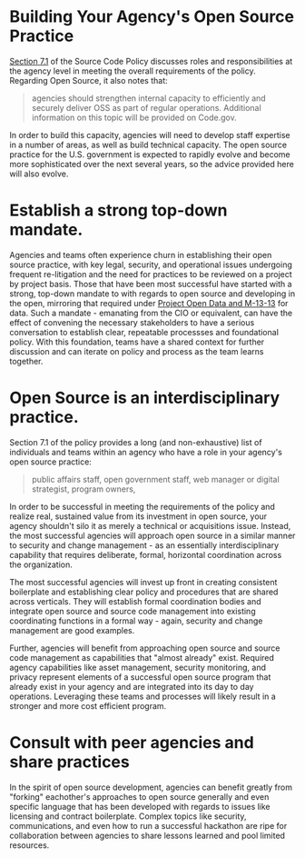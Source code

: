   
# Building Your Agency's Open Source Practice
  
[Section 7.1](https://policy.cio.gov/source-code/implementation/) of the Source Code Policy discusses roles and responsibilities at the agency level in meeting the overall requirements of the policy.  Regarding Open Source, it also notes that:

> agencies should strengthen internal capacity to efficiently and securely deliver OSS as part of regular operations. Additional information on this topic will be provided on Code.gov.  

In order to build this capacity, agencies will need to develop staff expertise in a number of areas, as well as build technical capacity.  The open source practice for the U.S. government is expected to rapidly evolve and become more sophisticated over the next several years, so the advice provided here will also evolve. 


# Establish a strong top-down mandate.
Agencies and teams often experience churn in establishing their open source practice, with key legal, security, and operational issues undergoing frequent re-litigation and the need for practices to be reviewed on a project by project basis.  Those that have been most successful have started with a strong, top-down mandate to with regards to open source and developing in the open, mirroring that required under [Project Open Data and M-13-13](https://project-open-data.cio.gov) for data. Such a mandate - emanating from the CIO or equivalent, can have the effect of convening the necessary stakeholders to have a serious conversation to establish clear, repeatable processses and foundational policy. With this foundation, teams have a shared context for further discussion and can iterate on policy and process as the team learns together.


# Open Source is an interdisciplinary practice.
Section 7.1 of the policy provides a long (and non-exhaustive) list of individuals and teams within an agency who have a role in your agency's open source practice:

> public affairs staff, open government staff, web manager or digital strategist, program owners, 

In order to be successful in meeting the requirements of the policy and realize real, sustained value from its investment in open source, your agency shouldn't silo it as merely a technical or acquisitions issue.  Instead, the most successful agencies will approach open source in a similar manner to security and change management - as an essentially interdisciplinary capability that requires deliberate, formal, horizontal coordination across the organization.

The most successful agencies will invest up front in creating consistent boilerplate and establishing clear policy and procedures that are shared across verticals. They will establish formal coordination bodies and integrate open source and source code management into existing coordinating functions in a formal way - again, security and change management are good examples.

Further, agencies will benefit from approaching open source and source code management as capabilities that "almost already" exist. Required agency capabilities like asset management, security monitoring, and privacy represent elements of a successful open source program that already exist in your agency and are integrated into its day to day operations. Leveraging these teams and processes will likely result in a stronger and more cost efficient program.

# Consult with peer agencies and share practices
In the spirit of open source development, agencies can benefit greatly from "forking" eachother's approaches to open source generally and even specific language that has been developed with regards to issues like licensing and contract boilerplate. Complex topics like security, communications, and even how to run a successful hackathon are ripe for collaboration between agencies to share lessons learned and pool limited resources.  













